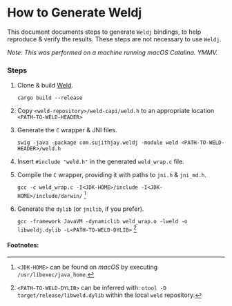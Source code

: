 # How to Generate Weldj

This document documents steps to generate `Weldj` bindings, to help reproduce & verify the results. These steps are not necessary to use `Weldj`.

*Note: This was performed on a machine running macOS Catalina. YMMV.*

### Steps
1. Clone & build [Weld](https://github.com/weld-project/weld).

    `cargo build --release`
2. Copy `<weld-repository>/weld-capi/weld.h` to an appropriate location `<PATH-TO-WELD-HEADER>`

3. Generate the `C` wrapper & JNI files.

    `swig -java -package com.sujithjay.weldj -module weld <PATH-TO-WELD-HEADER>/weld.h`

4. Insert  `#include "weld.h"` in the generated `weld_wrap.c` file.

5. Compile the `C` wrapper, providing it with paths to `jni.h` & `jni_md.h`.

    `gcc -c weld_wrap.c -I<JDK-HOME>/include -I<JDK-HOME>/include/darwin/` [^1]
    
6. Generate the `dylib` (or `jnilib`, if you prefer).

    `gcc -framework JavaVM -dynamiclib weld_wrap.o -lweld -o libweldj.dylib -L<PATH-TO-WELD-DYLIB>` [^2]
    
#### Footnotes:
[^1]: `<JDK-HOME>` can be found on *macOS* by executing `/usr/libexec/java_home`. 

[^2]: `<PATH-TO-WELD-DYLIB>` can be inferred with: `otool -D target/release/libweld.dylib` within the local `weld` repository.
